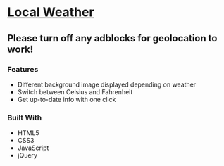 ﻿# [Local Weather](http://tobychow.github.io/weather)
## Please turn off any adblocks for geolocation to work!

### Features
- Different background image displayed depending on weather
- Switch between Celsius and Fahrenheit
- Get up-to-date info with one click

### Built With
- HTML5
- CSS3
- JavaScript
- jQuery